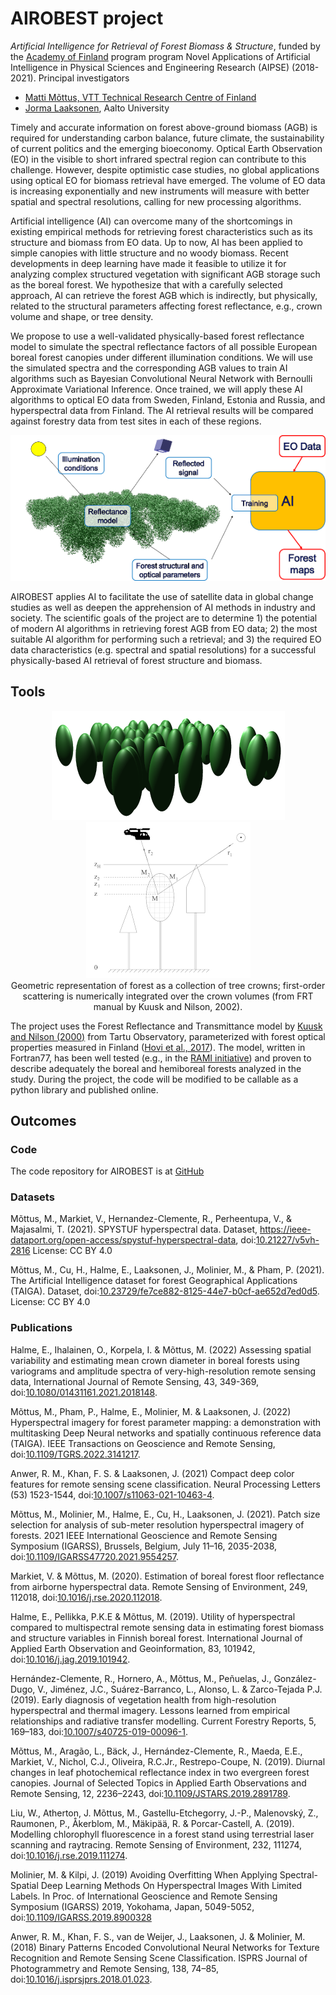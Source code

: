 # AIROBEST project
*Artificial Intelligence for Retrieval of Forest Biomass & Structure*, funded by the [Academy of Finland](https://www.aka.fi/) program program Novel Applications of Artificial Intelligence in Physical Sciences and Engineering Research (AIPSE) (2018-2021). Principal investigators

* [Matti Mõttus, VTT Technical Research Centre of Finland](https://sensillence.github.io/VTT/)
* [Jorma Laaksonen](https://people.aalto.fi/jorma.laaksonen), Aalto University

Timely and accurate information on forest above-ground biomass (AGB) is required for understanding carbon balance, future climate, the sustainability of current politics and the emerging bioeconomy. Optical Earth Observation (EO) in the visible to short infrared spectral region can contribute to this challenge. However, despite optimistic case studies, no global applications using optical EO for biomass retrieval have emerged. The volume of EO data is increasing exponentially and new instruments will measure with better spatial and spectral resolutions, calling for new processing algorithms.

Artificial intelligence (AI) can overcome many of the shortcomings in existing empirical methods for retrieving forest characteristics such as its structure and biomass from EO data. Up to now, AI has been applied to simple canopies with little structure and no woody biomass. Recent developments in deep learning have made it feasible to utilize it for analyzing complex structured vegetation with significant AGB storage such as the boreal forest. We hypothesize that with a carefully selected approach, AI can retrieve the forest AGB which is indirectly, but physically, related to the structural parameters affecting forest reflectance, e.g., crown volume and shape, or tree density.

We propose to use a well-validated physically-based forest reflectance model to simulate the spectral reflectance factors of all possible European boreal forest canopies under different illumination conditions. We will use the simulated spectra and the corresponding AGB values to train AI algorithms such as Bayesian Convolutional Neural Network with Bernoulli Approximate Variational Inference. Once trained, we will apply these AI algorithms to optical EO data from Sweden, Finland, Estonia and Russia, and hyperspectral data from Finland. The AI retrieval results will be compared against forestry data from test sites in each of these regions.

<p align="center">
  <img src="./AIROBEST_flow_scaled.png" />
</p>


AIROBEST applies AI to facilitate the use of satellite data in global change studies as well as deepen the apprehension of AI methods in industry and society. The scientific goals of the project are to determine 1) the potential of modern AI algorithms in retrieving forest AGB from EO data; 2) the most suitable AI algorithm for performing such a retrieval; and 3) the required EO data characteristics (e.g. spectral and spatial resolutions) for a successful physically-based AI retrieval of forest structure and biomass.

## Tools

<p align="center">
  <img src="./ellipsoid_scaled.png" />
  <img src="./frtman0902_scaled.png" />
  <br> Geometric representation of forest as a collection of tree crowns; first-order scattering is numerically integrated over the crown volumes (from FRT manual by Kuusk and Nilson, 2002). 
</p>

The project uses the Forest Reflectance and Transmittance model by [Kuusk and Nilson (2000)](https://www.sciencedirect.com/science/article/abs/pii/S003442579900111X) from Tartu Observatory, parameterized with forest optical properties measured in Finland ([Hovi et al., 2017](https://www.silvafennica.fi/article/7753)). The model, written in Fortran77, has been well tested (e.g., in the [RAMI initiative](https://rami-benchmark.jrc.ec.europa.eu/)) and proven to describe adequately the boreal and hemiboreal forests analyzed in the study. During the project, the code will be modified to be callable as a python library and published online.


## Outcomes
### Code

The code repository for AIROBEST is at [GitHub](https://github.com/aalto-cbir/AIROBEST)

### Datasets
Mõttus, M., Markiet, V., Hernandez-Clemente, R., Perheentupa, V., & Majasalmi, T. (2021). SPYSTUF hyperspectral data. Dataset, https://ieee-dataport.org/open-access/spystuf-hyperspectral-data, doi:[10.21227/v5vh-2816](https://dx.doi.org/10.21227/v5vh-2816)  License: CC BY 4.0

Mõttus, M., Cu, H., Halme, E., Laaksonen, J.,  Molinier, M., & Pham, P. (2021). The Artificial Intelligence dataset for forest Geographical Applications (TAIGA). Dataset, doi:[10.23729/fe7ce882-8125-44e7-b0cf-ae652d7ed0d5](https://dx.doi.org/10.23729/fe7ce882-8125-44e7-b0cf-ae652d7ed0d5). License: CC BY 4.0 


### Publications
Halme, E., Ihalainen, O., Korpela, I. & Mõttus, M. (2022) Assessing spatial variability and estimating mean crown diameter in boreal forests using variograms and amplitude spectra of very-high-resolution remote sensing data, International Journal of Remote Sensing, 43, 349-369, doi:[10.1080/01431161.2021.2018148](https://dx.doi.org/10.1080/01431161.2021.2018148).

Mõttus, M., Pham, P., Halme, E., Molinier, M. & Laaksonen, J. (2022) Hyperspectral imagery for forest parameter mapping: a demonstration with multitasking Deep Neural networks and spatially continuous reference data (TAIGA). IEEE Transactions on Geoscience and Remote Sensing, doi:[10.1109/TGRS.2022.3141217](https://dx.doi.org/10.1109/TGRS.2022.3141217).

Anwer, R. M., Khan, F. S. & Laaksonen, J. (2021) Compact deep color features for remote sensing scene classification. Neural Processing Letters (53) 1523-1544, doi:[10.1007/s11063-021-10463-4](https://doi.org/10.1007/s11063-021-10463-4).

Mõttus, M., Molinier, M., Halme, E., Cu, H., Laaksonen, J. (2021). Patch size selection for analysis of sub-meter resolution hyperspectral imagery of forests. 2021 IEEE International Geoscience and Remote Sensing Symposium (IGARSS), Brussels, Belgium, July 11–16, 2035-2038, doi:[10.1109/IGARSS47720.2021.9554257](https://dx.doi.org/10.1109/IGARSS47720.2021.9554257).

Markiet, V. & Mõttus, M. (2020). Estimation of boreal forest floor reflectance from airborne hyperspectral data. Remote Sensing of Environment, 249, 112018, doi:[10.1016/j.rse.2020.112018](https://dx.doi.org/10.1016/j.rse.2020.112018).

Halme, E., Pellikka, P.K.E & Mõttus, M. (2019). Utility of hyperspectral compared to multispectral remote sensing data in estimating forest biomass and structure variables in Finnish boreal forest. International Journal of Applied Earth Observation and Geoinformation, 83, 101942, doi:[10.1016/j.jag.2019.101942](https://dx.doi.org/10.1016/j.jag.2019.101942).

Hernández-Clemente, R., Hornero, A., Mõttus, M., Peñuelas, J., González-Dugo, V., Jiménez, J.C., Suárez-Barranco, L., Alonso, L. & Zarco-Tejada P.J. (2019). Early diagnosis of vegetation health from high-resolution hyperspectral and thermal imagery. Lessons learned from empirical relationships and radiative transfer modelling. Current Forestry Reports, 5, 169–183, doi:[10.1007/s40725-019-00096-1](https://dx.doi.org/10.1007/s40725-019-00096-1).

Mõttus, M., Aragão, L., Bäck, J., Hernández-Clemente, R., Maeda, E.E., Markiet, V., Nichol, C.J., Oliveira, R.C.Jr., Restrepo-Coupe, N. (2019). Diurnal changes in leaf photochemical reflectance index in two evergreen forest canopies. Journal of Selected Topics in Applied Earth Observations and Remote Sensing, 12, 2236–2243, doi:[10.1109/JSTARS.2019.2891789](https://dx.doi.org/10.1109/JSTARS.2019.2891789).

Liu, W., Atherton, J. Mõttus, M., Gastellu-Etchegorry, J.-P., Malenovský, Z., Raumonen, P., Åkerblom, M., Mäkipää, R. & Porcar-Castell, A. (2019). Modelling chlorophyll fluorescence in a forest stand using terrestrial laser scanning and raytracing. Remote Sensing of Environment, 232, 111274, doi:[10.1016/j.rse.2019.111274](https://dx.doi.org/10.1016/j.rse.2019.111274).

Molinier, M. & Kilpi, J. (2019) Avoiding Overfitting When Applying Spectral-Spatial Deep Learning Methods On Hyperspectral Images With Limited Labels. In Proc. of International Geoscience and Remote Sensing Symposium (IGARSS) 2019, Yokohama, Japan, 5049-5052, doi:[10.1109/IGARSS.2019.8900328](https://dx.doi.org/10.1109/IGARSS.2019.8900328)

Anwer, R. M., Khan, F. S., van de Weijer, J., Laaksonen, J. & Molinier, M. (2018) Binary Patterns Encoded Convolutional Neural Networks for Texture Recognition and Remote Sensing Scene Classification. ISPRS Journal of Photogrammetry and Remote Sensing, 138, 74–85, doi:[10.1016/j.isprsjprs.2018.01.023](https://doi.org/10.1016/j.isprsjprs.2018.01.023).
